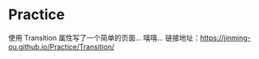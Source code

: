 # Practice
使用 Transition 属性写了一个简单的页面... 嘻嘻...
链接地址：https://jinming-ou.github.io/Practice/Transition/
